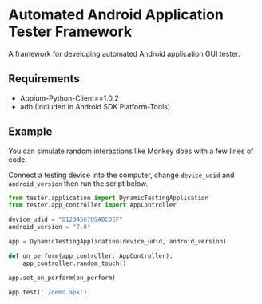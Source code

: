 # Automated Android Application Tester Framework

A framework for developing automated Android application GUI tester.

## Requirements

- Appium-Python-Client==1.0.2
- adb (Included in Android SDK Platform-Tools)

## Example
You can simulate random interactions like Monkey does with a few lines of code.

Connect a testing device into the computer, change `device_udid` and `android_version` then run the script below.

```python
from tester.application import DynamicTestingApplication
from tester.app_controller import AppController

device_udid = "0123456789ABCDEF"
android_version = "7.0"

app = DynamicTestingApplication(device_udid, android_version)

def on_perform(app_controller: AppController):
    app_controller.random_touch()

app.set_on_perform(on_perform)

app.test('./demo.apk')
```